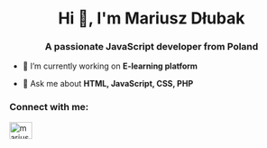 <h1 align="center">Hi 👋, I'm Mariusz Dłubak</h1>
<h3 align="center">A passionate JavaScript developer from Poland</h3>

- 🔭 I’m currently working on **E-learning platform**

- 💬 Ask me about **HTML, JavaScript, CSS, PHP**

<h3 align="left">Connect with me:</h3>
<p align="left">
<a href="https://linkedin.com/in/mariuszdlubak" target="blank"><img align="center" src="https://raw.githubusercontent.com/rahuldkjain/github-profile-readme-generator/master/src/images/icons/Social/linked-in-alt.svg" alt="mariuszdlubak" height="30" width="40" /></a>
</p>
